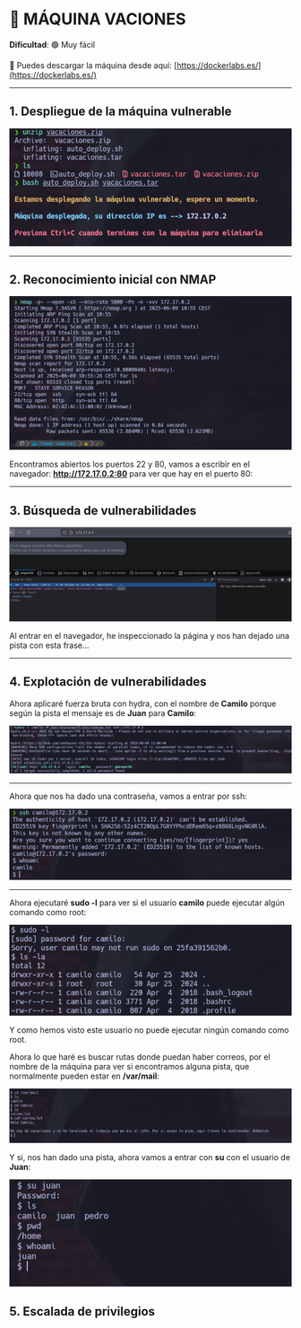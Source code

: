 # 🧠 MÁQUINA VACIONES

**Difícultad**: 🟢 Muy fácil

🔗 Puedes descargar la máquina desde aquí: [https://dockerlabs.es/](https://dockerlabs.es/)

---

## 1. Despliegue de la máquina vulnerable

![máquina](./images/1.png)

---

## 2. Reconocimiento inicial con NMAP

![máquina](./images/2.png)

Encontramos abiertos los puertos 22 y 80, vamos a escribir en el navegador: **http://172.17.0.2:80** para ver que hay en el puerto 80:

---

## 3. Búsqueda de vulnerabilidades

![máquina](./images/3.png)

Al entrar en el navegador, he inspeccionado la página y nos han dejado una pista con esta frase...

---

## 4. Explotación de vulnerabilidades

Ahora aplicaré fuerza bruta con hydra, con el nombre de **Camilo** porque según la pista el mensaje es de **Juan** para **Camilo**:

![máquina](./images/4.png)

---

Ahora que nos ha dado una contraseña, vamos a entrar por ssh:

![máquina](./images/5.png)

---

Ahora ejecutaré **sudo -l** para ver si el usuario **camilo** puede ejecutar algún comando como root:

![máquina](./images/6.png)

Y como hemos visto este usuario no puede ejecutar ningún comando como root.


Ahora lo que haré es buscar rutas donde puedan haber correos, por el nombre de la máquina para ver si encontramos alguna pista, que normalmente pueden estar en **/var/mail**:

![máquina](./images/7.png)

Y si, nos han dado una pista, ahora vamos a entrar con **su** con el usuario de **Juan**:

![máquina](./images/8.png)

## 5. Escalada de privilegios










